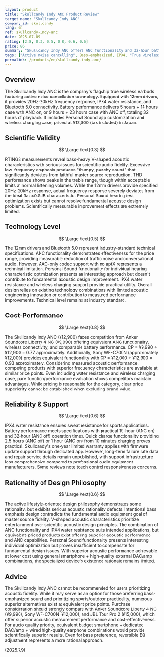 ```yaml
---
layout: product
title: "Skullcandy Indy ANC Product Review"
target_name: "Skullcandy Indy ANC"
company_id: skullcandy
lang: en
ref: skullcandy-indy-anc
date: 2025-07-09
rating: [2.8, 0.3, 0.5, 0.8, 0.6, 0.6]
price: 86
summary: "Skullcandy Indy ANC offers ANC functionality and 32-hour battery life at USD 129, but features bass-heavy V-shaped acoustic characteristics and THD performance issues, limiting scientific fidelity"
tags: ["Active noise cancelling", Bass-emphasized, IPX4, "True wireless earbuds"]
permalink: /products/en/skullcandy-indy-anc/
---
```


## Overview

The Skullcandy Indy ANC is the company's flagship true wireless earbuds featuring active noise cancellation technology. Equipped with 12mm drivers, it provides 20Hz-20kHz frequency response, IPX4 water resistance, and Bluetooth 5.0 connectivity. Battery performance delivers 5 hours + 14 hours case with ANC on, or 9 hours + 23 hours case with ANC off, totaling 32 hours of playback. It includes Personal Sound app customization and wireless charging case, priced at ¥12,900 (tax included) in Japan.

## Scientific Validity

$$ \Large \text{0.3} $$

RTINGS measurements reveal bass-heavy V-shaped acoustic characteristics with serious issues for scientific audio fidelity. Excessive low-frequency emphasis produces "thumpy, punchy sound" that significantly deviates from faithful master source reproduction. THD performance shows peaks in the treble range, though within acceptable limits at normal listening volumes. While the 12mm drivers provide specified 20Hz-20kHz response, actual frequency response severely deviates from the ideal flat ±0.5dB characteristic. Personal Sound hearing test optimization exists but cannot resolve fundamental acoustic design problems. Scientifically measurable improvement effects are extremely limited.

## Technology Level

$$ \Large \text{0.5} $$

The 12mm drivers and Bluetooth 5.0 represent industry-standard technical specifications. ANC functionality demonstrates effectiveness for the price range, providing measurable reduction of traffic noise and conversational audio. However, AAC-only codec support with no aptX represents a technical limitation. Personal Sound functionality for individual hearing characteristic optimization presents an interesting approach but doesn't contribute to fundamental acoustic design improvement. IPX4 water resistance and wireless charging support provide practical utility. Overall design relies on existing technology combinations with limited acoustic engineering innovation or contribution to measured performance improvements. Technical level remains at industry standard.

## Cost-Performance

$$ \Large \text{0.8} $$

The Skullcandy Indy ANC (¥12,900) faces competition from Anker Soundcore Liberty 4 NC (¥9,990) offering equivalent ANC functionality, wireless connectivity, and comparable battery performance. CP = ¥9,990 ÷ ¥12,900 = 0.77 approximately. Additionally, Sony WF-C700N (approximately ¥12,000) provides equivalent functionality with CP = ¥12,000 ÷ ¥12,900 = 0.93 approximately. Considering measured acoustic performance, competing products with superior frequency characteristics are available at similar price points. Even including water resistance and wireless charging case, pure function/performance evaluation shows competitors maintain advantages. While pricing is reasonable for the category, clear price superiority cannot be established when excluding brand value.

## Reliability & Support

$$ \Large \text{0.6} $$

IPX4 water resistance ensures sweat resistance for sports applications. Battery performance meets specifications with practical 19-hour (ANC on) and 32-hour (ANC off) operation times. Quick charge functionality providing 2.5 hours (ANC off) or 1 hour (ANC on) from 10 minutes charging proves practical. Skullcandy's one-year limited warranty applies with firmware update support through dedicated app. However, long-term failure rate data and repair service details remain unpublished, with support infrastructure less comprehensive compared to professional audio equipment manufacturers. Some reviews note touch control responsiveness concerns.

## Rationality of Design Philosophy

$$ \Large \text{0.6} $$

The active lifestyle-oriented design philosophy demonstrates some rationality, but exhibits serious acoustic rationality defects. Intentional bass emphasis design contradicts the fundamental audio equipment goal of master source fidelity. V-shaped acoustic characteristics prioritize entertainment over scientific acoustic design principles. The combination of ANC functionality and IPX4 water resistance suits intended applications, but equivalent-priced products exist offering superior acoustic performance and ANC capabilities. Personal Sound functionality presents interesting individual optimization but proves insufficient to compensate for fundamental design issues. With superior acoustic performance achievable at lower cost using general smartphone + high-quality external DAC/amp combinations, the specialized device's existence rationale remains limited.

## Advice

The Skullcandy Indy ANC cannot be recommended for users prioritizing acoustic fidelity. While it may serve as an option for those preferring bass-emphasized sound and prioritizing sports/outdoor practicality, numerous superior alternatives exist at equivalent price points. Purchase consideration should strongly compare with Anker Soundcore Liberty 4 NC (¥9,990), Sony WF-C700N (¥12,000), and JBL Tour Pro 2 (¥15,000), which offer superior acoustic measurement performance and cost-effectiveness. For audio quality priority, equivalent budget smartphone + dedicated DAC/amp + wired high-quality earphone combinations would provide scientifically superior results. Even for bass preference, reversible EQ adjustment represents a more rational approach.

(2025.7.9)